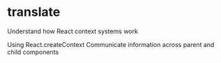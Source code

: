 # translate
Understand how React context systems work

Using React.createContext
Communicate information across parent and child components

